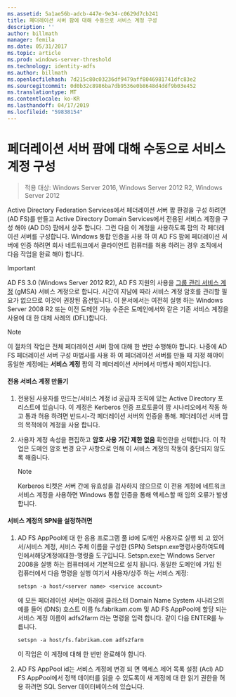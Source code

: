 ```yaml
---
ms.assetid: 5a1ae56b-adcb-447e-9e34-c0629d7cb241
title: 페더레이션 서버 팜에 대해 수동으로 서비스 계정 구성
description: ''
author: billmath
manager: femila
ms.date: 05/31/2017
ms.topic: article
ms.prod: windows-server-threshold
ms.technology: identity-adfs
ms.author: billmath
ms.openlocfilehash: 7d215c80c03236df9479aff8046981741dfc83e2
ms.sourcegitcommit: 0d0b32c8986ba7db9536e0b8648d4ddf9b03e452
ms.translationtype: MT
ms.contentlocale: ko-KR
ms.lasthandoff: 04/17/2019
ms.locfileid: "59838154"
---
```

# <a name="manually-configure-a-service-account-for-a-federation-server-farm"></a>페더레이션 서버 팜에 대해 수동으로 서비스 계정 구성

>적용 대상: Windows Server 2016, Windows Server 2012 R2, Windows Server 2012

Active Directory Federation Services에서 페더레이션 서버 팜 환경을 구성 하려면 \(AD FS\)를 만들고 Active Directory Domain Services에서 전용된 서비스 계정을 구성 해야 \(AD DS\) 팜에서 상주 합니다. 그런 다음 이 계정을 사용하도록 팜의 각 페더레이션 서버를 구성합니다. Windows 통합 인증을 사용 하 여 AD FS 팜에 페더레이션 서버에 인증 하려면 회사 네트워크에서 클라이언트 컴퓨터를 허용 하려는 경우 조직에서 다음 작업을 완료 해야 합니다.  

> [!IMPORTANT]
> AD FS 3.0 (Windows Server 2012 R2), AD FS 지원의 사용을 [그룹 관리 서비스 계정](https://docs.microsoft.com/windows-server/security/group-managed-service-accounts/group-managed-service-accounts-overview) \(gMSA\) 서비스 계정으로 합니다.  시간이 지남에 따라 서비스 계정 암호를 관리할 필요가 없으므로 이것이 권장된 옵션입니다.  이 문서에서는 여전히 실행 하는 Windows Server 2008 R2 또는 이전 도메인 기능 수준은 도메인에서와 같은 기존 서비스 계정을 사용에 대 한 대체 사례의 \(DFL\)합니다.

> [!NOTE]  
> 이 절차의 작업은 전체 페더레이션 서버 팜에 대해 한 번만 수행해야 합니다. 나중에 AD FS 페더레이션 서버 구성 마법사를 사용 하 여 페더레이션 서버를 만들 때 지정 해야이 동일한 계정에는 **서비스 계정** 팜의 각 페더레이션 서버에서 마법사 페이지입니다.  
  
#### <a name="create-a-dedicated-service-account"></a>전용 서비스 계정 만들기  
  
1.  전용된 사용자를 만드는\/서비스 계정 id 공급자 조직에 있는 Active Directory 포리스트에 있습니다. 이 계정은 Kerberos 인증 프로토콜이 팜 시나리오에서 작동 하 고 통과 허용 하려면 반드시\-각 페더레이션 서버의 인증을 통해. 페더레이션 서버 팜의 목적에이 계정을 사용 합니다.  
  
2.  사용자 계정 속성을 편집하고 **암호 사용 기간 제한 없음** 확인란을 선택합니다. 이 작업은 도메인 암호 변경 요구 사항으로 인해 이 서비스 계정의 작동이 중단되지 않도록 해줍니다.  
  
    > [!NOTE]  
    > Kerberos 티켓은 서버 간에 유효성을 검사하지 않으므로 이 전용 계정에 네트워크 서비스 계정을 사용하면 Windows 통합 인증을 통해 액세스할 때 임의 오류가 발생합니다.  
  
#### <a name="to-set-the-spn-of-the-service-account"></a>서비스 계정의 SPN을 설정하려면  
  
1.  AD FS AppPool에 대 한 응용 프로그램 풀 id에 도메인 사용자로 실행 되 고 있어서\/서비스 계정, 서비스 주체 이름을 구성한 \(SPN\) Setspn.exe명령사용하여도메인에서해당계정에대한\-명령줄 도구입니다. Setspn.exe는 Windows Server 2008을 실행 하는 컴퓨터에서 기본적으로 설치 됩니다. 동일한 도메인에 가입 된 컴퓨터에서 다음 명령을 실행 여기서 사용자\/상주 하는 서비스 계정:  
  
    ```  
    setspn -a host/<server name> <service account>  
    ```  
  
    에 모든 페더레이션 서버는 아래에 클러스터 Domain Name System 시나리오의 예를 들어 \(DNS\) 호스트 이름 fs.fabrikam.com 및 AD FS AppPool에 할당 되는 서비스 계정 이름이 adfs2farm 라는 명령을 입력 합니다. 같이 다음 ENTER를 누릅니다.  
  
    ```  
    setspn -a host/fs.fabrikam.com adfs2farm  
    ```  
  
    이 작업은 이 계정에 대해 한 번만 완료해야 합니다.  
  
2.  AD FS AppPool id는 서비스 계정에 변경 되 면 액세스 제어 목록 설정 \(Acl\) AD FS AppPool에서 정책 데이터를 읽을 수 있도록이 새 계정에 대 한 읽기 권한을 허용 하려면 SQL Server 데이터베이스에 있습니다.  
  

